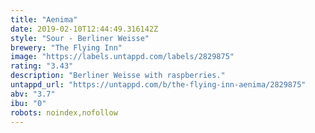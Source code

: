 ```yaml
---
title: "Aenima"
date: 2019-02-10T12:44:49.316142Z
style: "Sour - Berliner Weisse"
brewery: "The Flying Inn"
image: "https://labels.untappd.com/labels/2829875"
rating: "3.43"
description: "Berliner Weisse with raspberries."
untappd_url: "https://untappd.com/b/the-flying-inn-aenima/2829875"
abv: "3.7"
ibu: "0"
robots: noindex,nofollow
---
```

